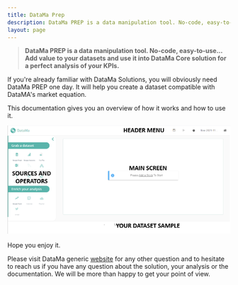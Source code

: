 ```yaml
---
title: DataMa Prep
description: DataMa PREP is a data manipulation tool. No-code, easy-to-use... Add value to your datasets and use it into DataMa Core solution for a perfect analysis of your KPIs.
layout: page
---
```


> **DataMa PREP is a data manipulation tool. No-code, easy-to-use... Add value to your datasets and use it into DataMa Core solution for a perfect analysis of your KPIs.**

If you're already familiar with DataMa Solutions, you will obviously need DataMa PREP one day. It will help you create a dataset compatible with DataMA's market equation.

This documentation gives you an overview of how it works and how to use it.

![prep_ui](images/Capturen1.PNG)

Hope you enjoy it.

Please visit DataMa generic [website](https://datama.fr/lets-talk/) for any other question and to hesitate to reach us if you have any question about the solution, your analysis or the documentation. We will be more than happy to get your point of view.

